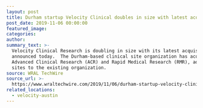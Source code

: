 ```yaml
---
layout: post
title: Durham startup Velocity Clinical doubles in size with latest acquisitions
post_date: 2019-11-06 00:00:00
featured_image:
categories:
author:
summary_text: >-
  Velocity Clinical Research is doubling in size with its latest acquisitions
  announced today.  The Durham-based clinical site organization has acquired
  Advanced Clinical Research (ACR) and Rapid Medical Research (RMR), adding six
  sites to the existing organization.
source: WRAL TechWire
source_url: >-
  https://www.wraltechwire.com/2019/11/06/durham-startup-velocity-clinical-doubles-in-size-with-latest-acquisitions/
related_locations:
  - velocity-austin
---
```


